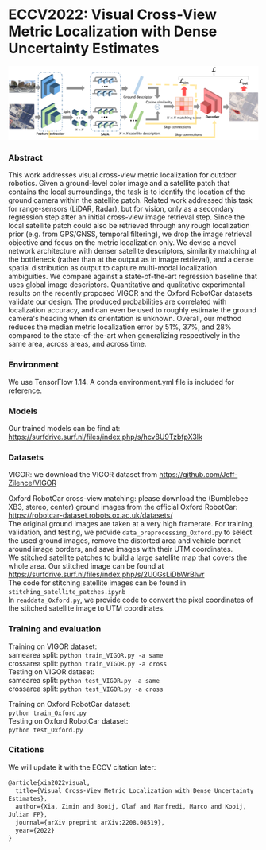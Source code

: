 # ECCV2022: Visual Cross-View Metric Localization with Dense Uncertainty Estimates

![](figures/network_architecture.png)

### Abstract
This work addresses visual cross-view metric localization for outdoor robotics.
Given a ground-level color image and a satellite patch that contains the local surroundings, the task is to identify the location of the ground camera within the satellite patch.
Related work addressed this task for range-sensors (LiDAR, Radar), but for vision, only as a secondary regression step after an initial cross-view image retrieval step.
Since the local satellite patch could also be retrieved through any rough localization prior (e.g. from GPS/GNSS, temporal filtering), we drop the image retrieval objective and focus on the metric localization only.
We devise a novel network architecture with denser satellite descriptors, similarity matching at the bottleneck (rather than at the output as in image retrieval), and a dense spatial distribution as output to capture multi-modal localization ambiguities.
We compare against a state-of-the-art regression baseline that uses global image descriptors. 
Quantitative and qualitative experimental results on the recently proposed VIGOR and the Oxford RobotCar datasets validate our design.
The produced probabilities are correlated with localization accuracy,
and can even be used to roughly estimate the ground camera's heading when its orientation is unknown.
Overall, our method reduces the median metric localization error by 51\%, 37\%, and 28\% compared to the state-of-the-art when generalizing respectively in the same area, across areas, and across time. 

### Environment
We use TensorFlow 1.14. A conda environment.yml file is included for reference. 

### Models
Our trained models can be find at: https://surfdrive.surf.nl/files/index.php/s/hcv8U9TzbfpX3lk

### Datasets
VIGOR: we download the VIGOR dataset from https://github.com/Jeff-Zilence/VIGOR <br />

Oxford RobotCar cross-view matching: please download the (Bumblebee XB3, stereo, center) ground images from the official Oxford RobotCar: https://robotcar-dataset.robots.ox.ac.uk/datasets/ <br />
The original ground images are taken at a very high framerate. For training, validation, and testing, we provide `data_preprocessing_Oxford.py` to select the used ground images, remove the distorted area and vehicle bonnet around image borders, and save images with their UTM coordinates. <br />
We stitched satellite patches to build a large satellite map that covers the whole area. Our stitched image can be found at https://surfdrive.surf.nl/files/index.php/s/2U0GsLiDbWrBlwr <br />
The code for stitching satellite images can be found in `stitching_satellite_patches.ipynb` <br />
In `readdata_Oxford.py`, we provide code to convert the pixel coordinates of the stitched satellite image to UTM coordinates.


### Training and evaluation
Training on VIGOR dataset: <br />
samearea split: `python train_VIGOR.py -a same` <br />
crossarea split: `python train_VIGOR.py -a cross` <br />
Testing on VIGOR dataset: <br />
samearea split: `python test_VIGOR.py -a same` <br />
crossarea split: `python test_VIGOR.py -a cross`<br />

Training on Oxford RobotCar dataset: <br />
`python train_Oxford.py` <br />
Testing on Oxford RobotCar dataset: <br />
`python test_Oxford.py` <br />


### Citations
We will update it with the ECCV citation later:
```
@article{xia2022visual,
  title={Visual Cross-View Metric Localization with Dense Uncertainty Estimates},
  author={Xia, Zimin and Booij, Olaf and Manfredi, Marco and Kooij, Julian FP},
  journal={arXiv preprint arXiv:2208.08519},
  year={2022}
}
```
